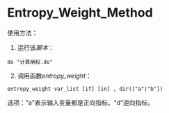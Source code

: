 # Entropy_Weight_Method

使用方法：
1. 运行该*脚本*：
```
do "计算熵权.do"
```

2. 调用函数*entropy_weight*：
```
entropy_weight var_list [if] [in] , dir(["a"|"b"])
```

选项："a"表示输入变量都是正向指标，"d"逆向指标。
